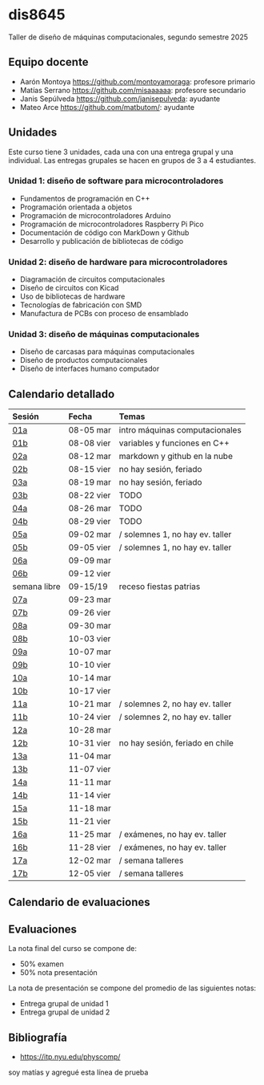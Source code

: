 # dis8645

Taller de diseño de máquinas computacionales, segundo semestre 2025

## Equipo docente

* Aarón Montoya <https://github.com/montoyamoraga>: profesore primario
* Matías Serrano <https://github.com/misaaaaaa>: profesore secundario
* Janis Sepúlveda <https://github.com/janisepulveda>: ayudante
* Mateo Arce <https://github.com/matbutom/>: ayudante

## Unidades

Este curso tiene 3 unidades, cada una con una entrega grupal y una individual. Las entregas grupales se hacen en grupos de 3 a 4 estudiantes.

### Unidad 1: diseño de software para microcontroladores

* Fundamentos de programación en C++
* Programación orientada a objetos
* Programación de microcontroladores Arduino
* Programación de microcontroladores Raspberry Pi Pico
* Documentación de código con MarkDown y Github
* Desarrollo y publicación de bibliotecas de código

### Unidad 2: diseño de hardware para microcontroladores

* Diagramación de circuitos computacionales
* Diseño de circuitos con Kicad
* Uso de bibliotecas de hardware
* Tecnologías de fabricación con SMD
* Manufactura de PCBs con proceso de ensamblado

### Unidad 3: diseño de máquinas computacionales

* Diseño de carcasas para máquinas computacionales
* Diseño de productos computacionales
* Diseño de interfaces humano computador

## Calendario detallado

| Sesión                           | Fecha       | Temas                           |
| :------------------------------- | :---------- | :------------------------------ |
| [01a](./00-docentes/sesion-01a/) | 08-05 mar   | intro máquinas computacionales  |
| [01b](./00-docentes/sesion-01b/) | 08-08 vier  | variables y funciones en C++    |
| [02a](./00-docentes/sesion-02a/) | 08-12 mar   | markdown y github en la nube    |
| [02b](./00-docentes/sesion-02b/) | 08-15 vier  | no hay sesión, feriado          |
| [03a](./00-docentes/sesion-03a/) | 08-19 mar   | no hay sesión, feriado          |
| [03b](./00-docentes/sesion-03b/) | 08-22 vier  | TODO                            |
| [04a](./00-docentes/sesion-04a/) | 08-26 mar   | TODO                            |
| [04b](./00-docentes/sesion-04b/) | 08-29 vier  | TODO                            |
| [05a](./00-docentes/sesion-05a/) | 09-02 mar   | / solemnes 1, no hay ev. taller |
| [05b](./00-docentes/sesion-05b/) | 09-05 vier  | / solemnes 1, no hay ev. taller |
| [06a](./00-docentes/sesion-06a/) | 09-09 mar   |                                 |
| [06b](./00-docentes/sesion-06b/) | 09-12 vier  |                                 |
| semana libre                     | 09-15/19    | receso fiestas patrias          |
| [07a](./00-docentes/sesion-07a/) | 09-23 mar   |                                 |
| [07b](./00-docentes/sesion-07b/) | 09-26 vier  |                                 |
| [08a](./00-docentes/sesion-08a/) | 09-30 mar   |                                 |
| [08b](./00-docentes/sesion-08b/) | 10-03 vier  |                                 |
| [09a](./00-docentes/sesion-09a/) | 10-07 mar   |                                 |
| [09b](./00-docentes/sesion-09b/) | 10-10 vier  |                                 |
| [10a](./00-docentes/sesion-10a/) | 10-14 mar   |                                 |
| [10b](./00-docentes/sesion-10b/) | 10-17 vier  |                                 |
| [11a](./00-docentes/sesion-11a/) | 10-21 mar   | / solemnes 2, no hay ev. taller |
| [11b](./00-docentes/sesion-11b/) | 10-24 vier  | / solemnes 2, no hay ev. taller |
| [12a](./00-docentes/sesion-12a/) | 10-28 mar   |                                 |
| [12b](./00-docentes/sesion-12b/) | 10-31 vier  | no hay sesión, feriado en chile |
| [13a](./00-docentes/sesion-13a/) | 11-04 mar   |                                 |
| [13b](./00-docentes/sesion-13b/) | 11-07 vier  |                                 |
| [14a](./00-docentes/sesion-14a/) | 11-11 mar   |                                 |
| [14b](./00-docentes/sesion-14b/) | 11-14 vier  |                                 |
| [15a](./00-docentes/sesion-15a/) | 11-18 mar   |                                 |
| [15b](./00-docentes/sesion-15b/) | 11-21 vier  |                                 |
| [16a](./00-docentes/sesion-16a/) | 11-25 mar   | / exámenes, no hay ev. taller   |
| [16b](./00-docentes/sesion-16b/) | 11-28 vier  | / exámenes, no hay ev. taller   |
| [17a](./00-docentes/sesion-17a/) | 12-02 mar   | / semana talleres               |
| [17b](./00-docentes/sesion-17b/) | 12-05 vier  | / semana talleres               |

## Calendario de evaluaciones

## Evaluaciones

La nota final del curso se compone de:

* 50% examen
* 50% nota presentación

La nota de presentación se compone del promedio de las siguientes notas:

* Entrega grupal de unidad 1
* Entrega grupal de unidad 2

## Bibliografía

* <https://itp.nyu.edu/physcomp/>

soy matías y agregué esta línea de prueba
